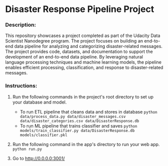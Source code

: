 # Disaster Response Pipeline Project

### Description:

This repository showcases a project completed as part of the Udacity Data Scientist Nanodegree program. The project focuses on building an end-to-end data pipeline for analyzing and categorizing disaster-related messages. The project provides code, datasets, and documentation to support the development of an end-to-end data pipeline. By leveraging natural language processing techniques and machine learning models, the pipeline enables efficient processing, classification, and response to disaster-related messages.

### Instructions:
1. Run the following commands in the project's root directory to set up your database and model.

    - To run ETL pipeline that cleans data and stores in database
        `python data/process_data.py data/disaster_messages.csv data/disaster_categories.csv data/DisasterResponse.db`
    - To run ML pipeline that trains classifier and saves
        `python models/train_classifier.py data/DisasterResponse.db models/classifier.pkl`

2. Run the following command in the app's directory to run your web app.
    `python run.py`

3. Go to http://0.0.0.0:3001/

